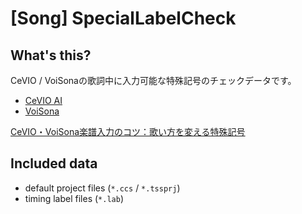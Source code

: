 # [Song] SpecialLabelCheck

## What's this?

CeVIO / VoiSonaの歌詞中に入力可能な特殊記号のチェックデータです。

- [CeVIO AI](https://cevio.jp/guide/cevio_ai/songtrack/song_symbol/)
- [VoiSona](https://voisona.com/manual_song/#manual_score_mark)

[CeVIO・VoiSona楽譜入力のコツ：歌い方を変える特殊記号](https://note.com/inuinu_/n/n7b71e9eb919e)

## Included data

- default project files (`*.ccs` / `*.tssprj`)
- timing label files (`*.lab`)